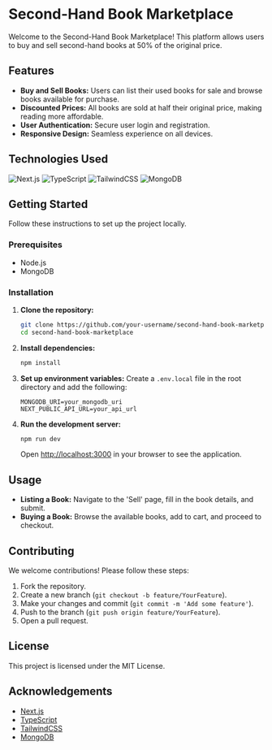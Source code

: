 # Second-Hand Book Marketplace

Welcome to the Second-Hand Book Marketplace! This platform allows users to buy and sell second-hand books at 50% of the original price. 

## Features

- **Buy and Sell Books:** Users can list their used books for sale and browse books available for purchase.
- **Discounted Prices:** All books are sold at half their original price, making reading more affordable.
- **User Authentication:** Secure user login and registration.
- **Responsive Design:** Seamless experience on all devices.

## Technologies Used

![Next.js](https://img.shields.io/badge/-Next.js-000000?style=for-the-badge&logo=nextdotjs)
![TypeScript](https://img.shields.io/badge/-TypeScript-3178C6?style=for-the-badge&logo=typescript&logoColor=white)
![TailwindCSS](https://img.shields.io/badge/-TailwindCSS-06B6D4?style=for-the-badge&logo=tailwindcss&logoColor=white)
![MongoDB](https://img.shields.io/badge/-MongoDB-47A248?style=for-the-badge&logo=mongodb&logoColor=white)

## Getting Started

Follow these instructions to set up the project locally.

### Prerequisites

- Node.js
- MongoDB

### Installation

1. **Clone the repository:**
    ```sh
    git clone https://github.com/your-username/second-hand-book-marketplace.git
    cd second-hand-book-marketplace
    ```

2. **Install dependencies:**
    ```sh
    npm install
    ```

3. **Set up environment variables:**
    Create a `.env.local` file in the root directory and add the following:
    ```env
    MONGODB_URI=your_mongodb_uri
    NEXT_PUBLIC_API_URL=your_api_url
    ```

4. **Run the development server:**
    ```sh
    npm run dev
    ```

    Open [http://localhost:3000](http://localhost:3000) in your browser to see the application.

## Usage

- **Listing a Book:** Navigate to the 'Sell' page, fill in the book details, and submit.
- **Buying a Book:** Browse the available books, add to cart, and proceed to checkout.

## Contributing

We welcome contributions! Please follow these steps:

1. Fork the repository.
2. Create a new branch (`git checkout -b feature/YourFeature`).
3. Make your changes and commit (`git commit -m 'Add some feature'`).
4. Push to the branch (`git push origin feature/YourFeature`).
5. Open a pull request.

## License

This project is licensed under the MIT License.

## Acknowledgements

- [Next.js](https://nextjs.org/)
- [TypeScript](https://www.typescriptlang.org/)
- [TailwindCSS](https://tailwindcss.com/)
- [MongoDB](https://www.mongodb.com/)